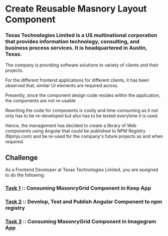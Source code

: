 # Create Reusable Masnory Layout Component 

### Texas Technologies Limited is a US multinational corporation that provides information technology, consulting, and business process services. It is headquartered in Austin, Texas. 

The company is providing software solutions to variety of clients and their projects.

For the different frontend applications for different clients, it has been observed that, similar UI elements are required across.

Presently, since the component design code resides within the application, the components are not re-usable

Rewriting the code for components is costly and time-consuming as it not only has to be re-developed but also has to be tested everytime it is used.

Hence, the management has decided to create a library of Web components using Angular that could be published to NPM Registry (Npmjs.com) and be re-used for the company's future projects as and when required.


## Challenge

As a Frontend Developer at Texas Technologies Limited, you are assigned to do the following:

### [Task 1](./Task1-MasnoryLayoutComponent/README.md) :: Consuming MasonryGrid Component in Keep App

### [Task 2](./Task2-KeepNoteApp/README.md) :: Develop, Test and Publish Angular Component to npm registry

### [Task 3](./Task3-ImageGramApp/README.md) :: Consuming MasonryGrid Component in Imagegram App 

   


